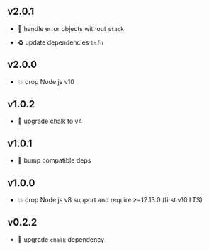 ## v2.0.1

* 🐞 handle error objects without `stack`

* ♻️ update dependencies `tsfn`

## v2.0.0

* 💥 drop Node.js v10

## v1.0.2

* 🐞 upgrade chalk to v4

## v1.0.1

* 🐞 bump compatible deps

## v1.0.0

* 💥 drop Node.js v8 support and require >=12.13.0 (first v10 LTS)

## v0.2.2

* 🐞 upgrade `chalk` dependency
